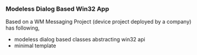 ### Modeless Dialog Based Win32 App
Based on a WM Messaging Project (device project deployed by a company) has following,
- modeless dialog based classes abstracting win32 api
- minimal template
